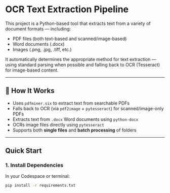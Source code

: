 # OCR Text Extraction Pipeline

This project is a Python-based tool that extracts text from a variety of document formats — including:

- PDF files (both text-based and scanned/image-based)
- Word documents (.docx)
- Images (.png, .jpg, .tiff, etc.)

It automatically determines the appropriate method for text extraction — using standard parsing when possible and falling back to OCR (Tesseract) for image-based content.

---

## 🔧 How It Works

- Uses `pdfminer.six` to extract text from searchable PDFs
- Falls back to OCR (via `pdf2image` + `pytesseract`) for scanned/image-only PDFs
- Extracts text from `.docx` Word documents using `python-docx`
- OCRs image files directly using `pytesseract`
- Supports both **single files** and **batch processing** of folders

---

##  Quick Start

### 1. Install Dependencies

In your Codespace or terminal:

```bash
pip install -r requirements.txt